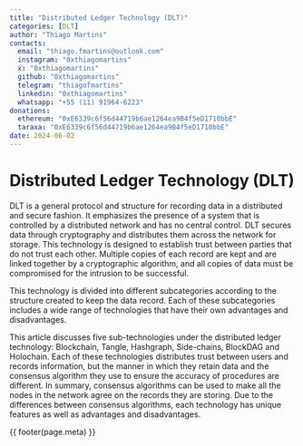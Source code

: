 ```yaml
---
title: "Distributed Ledger Technology (DLT)"
categories: [DLT]
author: "Thiago Martins"
contacts:
  email: "thiago.fmartins@outlook.com"
  instagram: "0xthiagomartins"
  x: "0xthiagomartins"
  github: "0xthiagomartins"
  telegram: "thiagofmartins"
  linkedin: "0xthiagomartins"
  whatsapp: "+55 (11) 91964-6223"
donations:
  ethereum: "0xE6339c6f56d44719b6ae1264ea9B4f5eD1710bbE"
  taraxa: "0xE6339c6f56d44719b6ae1264ea9B4f5eD1710bbE"
date: 2024-06-02
---
```


# Distributed Ledger Technology (DLT)

DLT is a general protocol and structure for recording data in a distributed and secure
fashion. It emphasizes the presence of a system that is controlled by a distributed network
and has no central control. DLT secures data through cryptography and distributes them
across the network for storage. This technology is designed to establish trust between
parties that do not trust each other. Multiple copies of each record are kept and are linked
together by a cryptographic algorithm, and all copies of data must be compromised for the
intrusion to be successful.

This technology is divided into different subcategories according to the structure
created to keep the data record. Each of these subcategories includes a wide range of
technologies that have their own advantages and disadvantages.

This article discusses five sub-technologies under the distributed ledger technology:
Blockchain, Tangle, Hashgraph, Side-chains, BlockDAG and Holochain. Each of these technologies
distributes trust between users and records information, but the manner in which they
retain data and the consensus algorithm they use to ensure the accuracy of procedures
are different. In summary, consensus algorithms can be used to make all the nodes in the
network agree on the records they are storing. Due to the differences between consensus
algorithms, each technology has unique features as well as advantages and disadvantages.

{{ footer(page.meta) }}